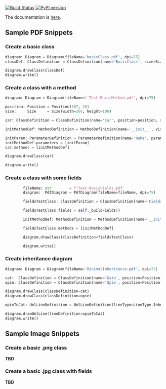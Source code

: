 [![Build Status](https://travis-ci.org/hasii2011/pyumldiagrams.svg?branch=master)](https://travis-ci.org/hasii2011/pyumldiagrams)
[![PyPI version](https://badge.fury.io/py/pyumldiagrams.svg)](https://badge.fury.io/py/pyumldiagrams)

The documentation is [here](https://hasii2011.github.io/pyumldiagrams/pyumldiagrams/index.html).



## Sample PDF Snippets



### Create a basic class

```python
diagram: Diagram = Diagram(fileName='basicClass.pdf', dpi=75)
classDef: ClassDefinition = ClassDefinition(name='BasicClass', size=Size(width=100, height=100))

diagram.drawClass(classDef)
diagram.write()
```



### Create a class with a method

```python
diagram: Diagram = Diagram(fileName=f'Test-BasicMethod.pdf', dpi=75)

position: Position = Position(107, 30)
size:     Size     = Size(width=266, height=100)

car: ClassDefinition = ClassDefinition(name='Car', position=position, size=size)

initMethodDef: MethodDefinition = MethodDefinition(name='__init__', visibility=DefinitionType.Public)

initParam: ParameterDefinition = ParameterDefinition(name='make', parameterType='str', defaultValue='')
initMethodDef.parameters = [initParam]
car.methods = [initMethodDef]

diagram.drawClass(car)

diagram.write()

```

### Create a class with some fields

```python
        fileName: str        = f'Test-BasicFields.pdf'
        diagram:  PdfDiagram = PdfDiagram(fileName=fileName, dpi=75)

        fieldsTestClass: ClassDefinition = ClassDefinition(name='FieldsTestClass', position=Position(226, 102), size=Size(height=156, width=230))

        fieldsTestClass.fields = self._buildFields()

        initMethodDef: MethodDefinition = MethodDefinition(name='__init__', visibility=DefinitionType.Public)

        fieldsTestClass.methods = [initMethodDef]

        diagram.drawClass(classDefinition=fieldsTestClass)

        diagram.write()
```


### Create inheritance diagram



```python
diagram: Diagram = Diagram(fileName='MinimalInheritance.pdf', dpi=75)

cat:  ClassDefinition = ClassDefinition(name='Gato', position=Position(536, 19), size=Size(height=74, width=113))
opie: ClassDefinition = ClassDefinition(name='Opie', position=Position(495, 208), size=Size(width=216, height=87))

diagram.drawClass(classDefinition=cat)
diagram.drawClass(classDefinition=opie)

opieToCat: UmlLineDefinition = UmlLineDefinition(lineType=LineType.Inheritance, source=Position(600, 208), destination=Position(600, 93))

diagram.drawUmlLine(lineDefinition=opieToCat)
diagram.write()
```

## Sample Image Snippets

### Create a basic .png class

**TBD**

### Create a basic .jpg class with fields

**TBD**
